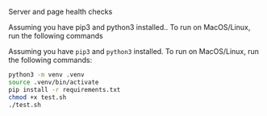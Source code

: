 Server and page health checks

Assuming you have pip3 and python3 installed..
To run on MacOS/Linux, run the following commands

Assuming you have `pip3` and `python3` installed. To run on MacOS/Linux, run the following commands:

```bash
python3 -m venv .venv
source .venv/bin/activate
pip install -r requirements.txt
chmod +x test.sh
./test.sh
